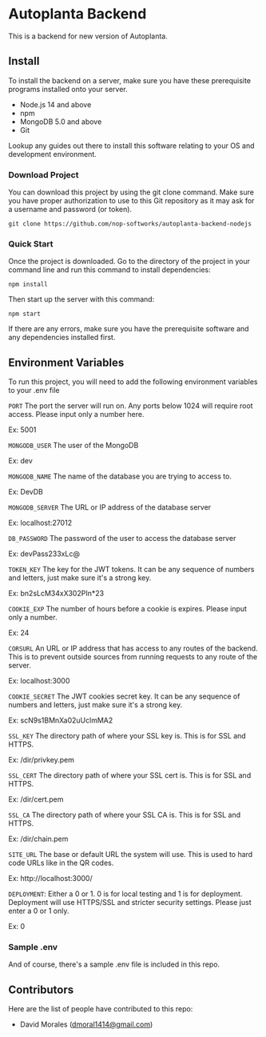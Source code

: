 # Autoplanta Backend

This is a backend for new version of Autoplanta. 

## Install

To install the backend on a server, make sure you have these prerequisite programs installed onto your server.

- Node.js 14 and above
- npm
- MongoDB 5.0 and above
- Git

Lookup any guides out there to install this software relating to your OS and development environment.

### Download Project

You can download this project by using the git clone command. Make sure you have proper authorization to use to this Git repository as it may ask for a username and password (or token).

`git clone https://github.com/nop-softworks/autoplanta-backend-nodejs`

### Quick Start

Once the project is downloaded. Go to the directory of the project in your command line and run this command to install dependencies:

`npm install`

Then start up the server with this command:

`npm start`

If there are any errors, make sure you have the prerequisite software and any dependencies installed first.

## Environment Variables

To run this project, you will need to add the following environment variables to your .env file

`PORT` The port the server will run on. Any ports below 1024 will require root access. Please input only a number here.

Ex: 5001

`MONGODB_USER` The user of the MongoDB

Ex: dev

`MONGODB_NAME` The name of the database you are trying to access to.

Ex: DevDB

`MONGODB_SERVER` The URL or IP address of the database server

Ex: localhost:27012

`DB_PASSWORD` The password of the user to access the database server

Ex: devPass233xLc@

`TOKEN_KEY` The key for the JWT tokens. It can be any sequence of numbers and letters, just make sure it's a strong key.

Ex: bn2sLcM34xX302PIn\*23

`COOKIE_EXP` The number of hours before a cookie is expires. Please input only a number.

Ex: 24

`CORSURL` An URL or IP address that has access to any routes of the backend. This is to prevent outside sources from running requests to any route of the server.

Ex: localhost:3000

`COOKIE_SECRET` The JWT cookies secret key. It can be any sequence of numbers and letters, just make sure it's a strong key.

Ex: scN9s1BMnXa02uUclmMA2

`SSL_KEY` The directory path of where your SSL key is. This is for SSL and HTTPS.

Ex: /dir/privkey.pem

`SSL_CERT` The directory path of where your SSL cert is. This is for SSL and HTTPS.

Ex: /dir/cert.pem

`SSL_CA` The directory path of where your SSL CA is. This is for SSL and HTTPS.

Ex: /dir/chain.pem

`SITE_URL` The base or default URL the system will use. This is used to hard code URLs like in the QR codes.

Ex: http://localhost:3000/

`DEPLOYMENT`: Either a 0 or 1. 0 is for local testing and 1 is for deployment. Deployment will use HTTPS/SSL and stricter security settings. Please just enter a 0 or 1 only.

Ex: 0

### Sample .env

And of course, there's a sample .env file is included in this repo.

## Contributors

Here are the list of people have contributed to this repo:

- David Morales (dmoral1414@gmail.com)

